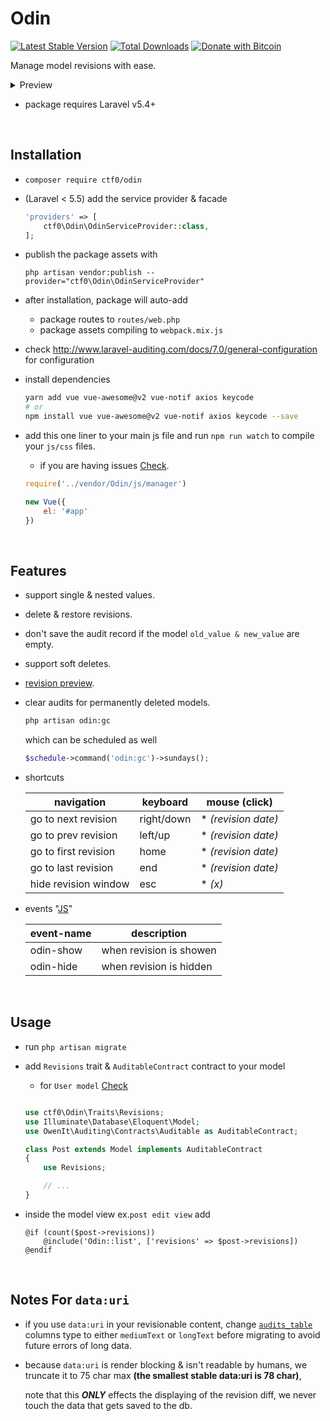 # Odin

[![Latest Stable Version](https://img.shields.io/packagist/v/ctf0/odin.svg)](https://packagist.org/packages/ctf0/odin) [![Total Downloads](https://img.shields.io/packagist/dt/ctf0/odin.svg)](https://packagist.org/packages/ctf0/odin) [![Donate with Bitcoin](https://en.cryptobadges.io/badge/micro/16ri7Hh848bw7vxbEevKHFuHXLmsV8Vc9L)](https://en.cryptobadges.io/donate/16ri7Hh848bw7vxbEevKHFuHXLmsV8Vc9L)

Manage model revisions with ease.

<details><summary>Preview</summary>

![preview](https://user-images.githubusercontent.com/7388088/33775349-be6f1696-dc46-11e7-880f-693a47d86b52.jpg)
</details>

- package requires Laravel v5.4+

<br>

## Installation

- `composer require ctf0/odin`

- (Laravel < 5.5) add the service provider & facade

    ```php
    'providers' => [
        ctf0\Odin\OdinServiceProvider::class,
    ];
    ```

* publish the package assets with

    `php artisan vendor:publish --provider="ctf0\Odin\OdinServiceProvider"`

- after installation, package will auto-add
    + package routes to `routes/web.php`
    + package assets compiling to `webpack.mix.js`

- check http://www.laravel-auditing.com/docs/7.0/general-configuration for configuration

- install dependencies

    ```bash
    yarn add vue vue-awesome@v2 vue-notif axios keycode
    # or
    npm install vue vue-awesome@v2 vue-notif axios keycode --save
    ```

- add this one liner to your main js file and run `npm run watch` to compile your `js/css` files.
    + if you are having issues [Check](https://ctf0.wordpress.com/2017/09/12/laravel-mix-es6/).

    ```js
    require('../vendor/Odin/js/manager')

    new Vue({
        el: '#app'
    })
    ```

<br>

## Features

- support single & nested values.
- delete & restore revisions.
- don't save the audit record if the model `old_value & new_value` are empty.
- support soft deletes.
- [revision preview](https://github.com/ctf0/Odin/wiki/Preview-Revision).
- clear audits for permanently deleted models.
    ```bash
    php artisan odin:gc
    ```

    which can be scheduled as well
    ```php
    $schedule->command('odin:gc')->sundays();
    ```

- shortcuts

    |      navigation      |  keyboard  |    mouse (click)    |
    |----------------------|------------|---------------------|
    | go to next revision  | right/down | * *(revision date)* |
    | go to prev revision  | left/up    | * *(revision date)* |
    | go to first revision | home       | * *(revision date)* |
    | go to last revision  | end        | * *(revision date)* |
    | hide revision window | esc        | * *(x)*             |

- events "[JS](https://github.com/gocanto/vuemit)"

    | event-name |       description       |
    |------------|-------------------------|
    | odin-show   | when revision is showen |
    | odin-hide   | when revision is hidden |

<br>

## Usage

- run `php artisan migrate`

- add `Revisions` trait & `AuditableContract` contract to your model
    + for `User model` [Check](http://laravel-auditing.com/docs/7.0/audit-resolvers)

    ```php

    use ctf0\Odin\Traits\Revisions;
    use Illuminate\Database\Eloquent\Model;
    use OwenIt\Auditing\Contracts\Auditable as AuditableContract;

    class Post extends Model implements AuditableContract
    {
        use Revisions;

        // ...
    }
    ```

- inside the model view ex.`post edit view` add

    ```blade
    @if (count($post->revisions))
        @include('Odin::list', ['revisions' => $post->revisions])
    @endif
    ```

<br>

## Notes For `data:uri`

- if you use `data:uri` in your revisionable content, change [`audits_table`](https://github.com/owen-it/laravel-auditing/blob/958a6edd4cd4f9d61aa34f288f708644e150e866/database/migrations/audits.stub#L33-L34) columns type to either `mediumText` or `longText` before migrating to avoid future errors of long data.

- because `data:uri` is render blocking & isn't readable by humans, we truncate it to 75 char max **(the smallest stable data:uri is 78 char)**,

    note that this ***ONLY*** effects the displaying of the revision diff, we never touch the data that gets saved to the db.
